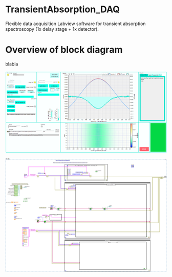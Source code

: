 # TransientAbsorption_DAQ
Flexible data acquisition Labview software for transient absorption spectroscopy (1x delay stage + 1x detector). 


# Overview of block diagram

blabla

![bd](snippets/FrontPanel.png)

![bd](snippets/block_diagram_overview.png)

